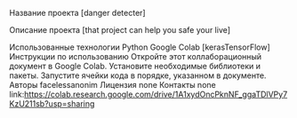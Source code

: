 Название проекта
[danger detecter]

Описание проекта
[that project can help you safe your live]

Использованные технологии
Python
Google Colab
[kerasTensorFlow]
Инструкции по использованию
Откройте этот коллаборационный документ в Google Colab.
Установите необходимые библиотеки и пакеты.
Запустите ячейки кода в порядке, указанном в документе.
Авторы
facelessanonim
Лицензия
none
Контакты
none
link:https://colab.research.google.com/drive/1A1xydOncPknNF_ggaTDlVPy7KzU211sb?usp=sharing
